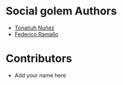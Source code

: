 # Social golem Authors

* [Tonatiuh Nuñez](https://densitylabs.io)
* [Federico Ramallo](https://densitylabs.io)

# Contributors

* Add your name here
